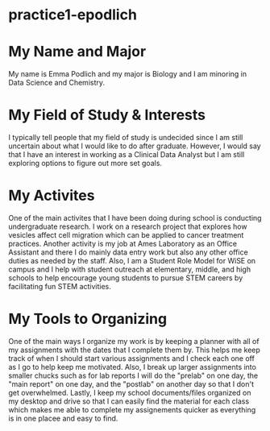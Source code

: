 # practice1-epodlich

# My Name and Major
My name is Emma Podlich and my major is Biology and I am minoring in Data Science and Chemistry. 

# My Field of Study & Interests
I typically tell people that my field of study is undecided since I am still uncertain about what I would like to do after graduate. However, I would say that I have an interest in working as a Clinical Data Analyst but I am still exploring options to figure out more set goals. 

# My Activites
One of the main activites that I have been doing during school is conducting undergraduate research. I work on a research project that explores how vesicles affect cell migration which can be applied to cancer treatment practices. Another activity is my job at Ames Laboratory as an Office Assistant and there I do mainly data entry work but also any other office duties as needed by the staff. Also, I am a Student Role Model for WiSE on campus and I help with student outreach at elementary, middle, and high schools to help encourage young students to pursue STEM careers by facilitating fun STEM activities.

# My Tools to Organizing
One of the main ways I organize my work is by keeping a planner with all of my assignments with the dates that I complete them by. This helps me keep track of when I should start various assignments and I check each one off as I go to help keep me motivated. Also, I break up larger assignments into smaller chucks such as for lab reports I will do the "prelab" on one day, the "main report" on one day, and the "postlab" on another day so that I don't get overwhelmed. Lastly, I keep my school documents/files organized on my desktop and drive so that I can easily find the material for each class which makes me able to complete my assignements quicker as everything is in one placee and easy to find.
